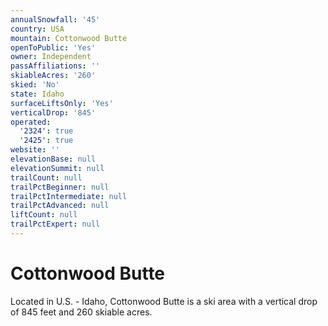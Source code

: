 ```yaml
---
annualSnowfall: '45'
country: USA
mountain: Cottonwood Butte
openToPublic: 'Yes'
owner: Independent
passAffiliations: ''
skiableAcres: '260'
skied: 'No'
state: Idaho
surfaceLiftsOnly: 'Yes'
verticalDrop: '845'
operated:
  '2324': true
  '2425': true
website: ''
elevationBase: null
elevationSummit: null
trailCount: null
trailPctBeginner: null
trailPctIntermediate: null
trailPctAdvanced: null
liftCount: null
trailPctExpert: null
---
```



# Cottonwood Butte

Located in U.S. - Idaho, Cottonwood Butte is a ski area with a vertical drop of 845 feet and 260 skiable acres.
